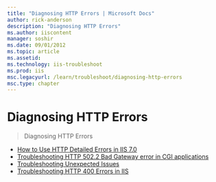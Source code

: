 ```yaml
---
title: "Diagnosing HTTP Errors | Microsoft Docs"
author: rick-anderson
description: "Diagnosing HTTP Errors"
ms.author: iiscontent
manager: soshir
ms.date: 09/01/2012
ms.topic: article
ms.assetid: 
ms.technology: iis-troubleshoot
ms.prod: iis
msc.legacyurl: /learn/troubleshoot/diagnosing-http-errors
msc.type: chapter
---
```

Diagnosing HTTP Errors
====================
> Diagnosing HTTP Errors


- [How to Use HTTP Detailed Errors in IIS 7.0](how-to-use-http-detailed-errors-in-iis.md)
- [Troubleshooting HTTP 502.2 Bad Gateway error in CGI applications](troubleshooting-http-5022-bad-gateway-error-in-cgi-applications.md)
- [Troubleshooting Unexpected Issues](troubleshooting-unexpected-issues.md)
- [Troubleshooting HTTP 400 Errors in IIS](troubleshooting-http-400-errors-in-iis.md)